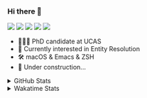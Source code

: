 ### Hi there 👋

[![](https://img.shields.io/badge/-Email-325180?logo=maildotru&logoColor=white&style=flat-square)](mailto:hi@wang.tianshu.me)
[![](https://img.shields.io/badge/-GitHub-black?logo=GitHub&style=flat-square)](https://github.com/tshu-w)
[![](https://img.shields.io/badge/-Telegram-26a5e4?labelColor=fafafa&logo=telegram&style=flat-square)](https://t.me/tshu_w) 
[![](https://img.shields.io/badge/-Twitter-1da1f2?logo=Twitter&logoColor=white&style=flat-square)](https://twitter.com/tshu_w)
[![](https://komarev.com/ghpvc/?username=tshu-w&color=blueviolet&style=flat-square)]()



- 🧑🏻‍🎓 PhD candidate at UCAS
- 🔭 Currently interested in Entity Resolution
- 🛠 macOS & Emacs & ZSH
- 🚧 Under construction...

<details>

<summary>GitHub Stats</summary>

![Tianshu's GitHub stats](https://github-readme-stats.vercel.app/api?username=tshu-w&show_icons=true&theme=buefy&count_private=true)
  
</details>


<details>
  <summary>Wakatime Stats</summary>

  Currently, files accessed by tramp cannot be tracked by wakatime, see https://github.com/wakatime/wakatime-mode/issues/27
  <br>
  
<!--START_SECTION:waka-->
![Code Time](http://img.shields.io/badge/Code%20Time-5%2C901%20hrs%2023%20mins-blue)

**I'm an Early 🐤** 

```text
🌞 Morning    70 commits     ████░░░░░░░░░░░░░░░░░░░░░   16.51% 
🌆 Daytime    219 commits    █████████████░░░░░░░░░░░░   51.65% 
🌃 Evening    127 commits    ███████░░░░░░░░░░░░░░░░░░   29.95% 
🌙 Night      8 commits      ░░░░░░░░░░░░░░░░░░░░░░░░░   1.89%

```
📅 **I'm Most Productive on Tuesday** 

```text
Monday       71 commits     ████░░░░░░░░░░░░░░░░░░░░░   16.75% 
Tuesday      113 commits    ██████░░░░░░░░░░░░░░░░░░░   26.65% 
Wednesday    61 commits     ███░░░░░░░░░░░░░░░░░░░░░░   14.39% 
Thursday     44 commits     ██░░░░░░░░░░░░░░░░░░░░░░░   10.38% 
Friday       55 commits     ███░░░░░░░░░░░░░░░░░░░░░░   12.97% 
Saturday     56 commits     ███░░░░░░░░░░░░░░░░░░░░░░   13.21% 
Sunday       24 commits     █░░░░░░░░░░░░░░░░░░░░░░░░   5.66%

```


📊 **This Week I Spent My Time On** 

```text
💬 Programming Languages: 
sh                       27 hrs 8 mins       █████████████████████████   100.0%

🔥 Editors: 
Zsh                      27 hrs 8 mins       █████████████████████████   100.0%

🐱‍💻 Projects: 
universal-blocker        15 hrs 58 mins      ██████████████░░░░░░░░░░░   58.82% 
Terminal                 6 hrs 44 mins       ██████░░░░░░░░░░░░░░░░░░░   24.83% 
lightning-template       2 hrs 27 mins       ██░░░░░░░░░░░░░░░░░░░░░░░   9.06% 
lightning                1 hr 54 mins        █░░░░░░░░░░░░░░░░░░░░░░░░   7.03% 
dotfiles                 3 mins              ░░░░░░░░░░░░░░░░░░░░░░░░░   0.24%

💻 Operating System: 
Linux                    18 hrs 30 mins      █████████████████░░░░░░░░   68.19% 
Mac                      8 hrs 38 mins       ████████░░░░░░░░░░░░░░░░░   31.81%

```

**I Mostly Code in Python** 

```text
Python                   11 repos            ████████████░░░░░░░░░░░░░   50.0% 
HTML                     2 repos             ██░░░░░░░░░░░░░░░░░░░░░░░   9.09% 
Emacs Lisp               2 repos             ██░░░░░░░░░░░░░░░░░░░░░░░   9.09% 
JavaScript               2 repos             ██░░░░░░░░░░░░░░░░░░░░░░░   9.09% 
TeX                      2 repos             ██░░░░░░░░░░░░░░░░░░░░░░░   9.09%

```



 Last Updated on 27/08/2022 08:05:55 UTC
<!--END_SECTION:waka-->
</details>
